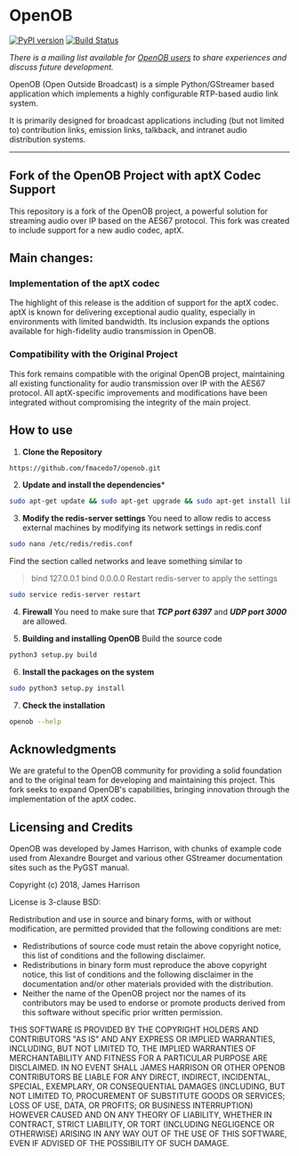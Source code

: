 # OpenOB
[![PyPI version](https://badge.fury.io/py/OpenOB.png)](http://badge.fury.io/py/OpenOB) [![Build Status](https://travis-ci.com/JamesHarrison/openob.svg?branch=master)](https://travis-ci.com/JamesHarrison/openob)

*There is a mailing list available for [OpenOB users](http://lists.talkunafraid.co.uk/listinfo/openob-users) to share experiences and discuss future development.*

OpenOB (Open Outside Broadcast) is a simple Python/GStreamer based application which implements a highly configurable RTP-based audio link system.

It is primarily designed for broadcast applications including (but not limited to) contribution links, emission links, talkback, and intranet audio distribution systems.
__________________________________________________________

## Fork of the OpenOB Project with aptX Codec Support

This repository is a fork of the OpenOB project, a powerful solution for streaming audio over IP based on the AES67 protocol. This fork was created to include support for a new audio codec, aptX.

## Main changes:

### Implementation of the aptX codec
The highlight of this release is the addition of support for the aptX codec. aptX is known for delivering exceptional audio quality, especially in environments with limited bandwidth. Its inclusion expands the options available for high-fidelity audio transmission in OpenOB.

### Compatibility with the Original Project
This fork remains compatible with the original OpenOB project, maintaining all existing functionality for audio transmission over IP with the AES67 protocol. All aptX-specific improvements and modifications have been integrated without compromising the integrity of the main project.

## How to use

1. **Clone the Repository**
```bash
https://github.com/fmacedo7/openob.git
```
2. **Update and install the dependencies***
```bash
sudo apt-get update && sudo apt-get upgrade && sudo apt-get install libgstreamer1.0-dev libgstreamer-plugins-base1.0-dev libgstreamer-plugins-bad1.0-dev gstreamer1.0-plugins-base gstreamer1.0-plugins-good gstreamer1.0-plugins-bad gstreamer1. 0-plugins-ugly gstreamer1.0-libav gstreamer1.0-tools gstreamer1.0-x gstreamer1.0-alsa gstreamer1.0-gl gstreamer1.0-gtk3 gstreamer1.0-qt5 gstreamer1.0-pulseaudio python3-gst-1.0 gir1.2-glib-2.0 gir1.2-gtk-3.0 python3-setuptools redis-server -y
```
3. **Modify the redis-server settings**
You need to allow redis to access external machines by modifying its network settings in redis.conf
```bash
sudo nano /etc/redis/redis.conf
```
Find the section called networks and leave something similar to
>bind 127.0.0.1
>bind 0.0.0.0
Restart redis-server to apply the settings
```bash
sudo service redis-server restart
```
4. **Firewall**
You need to make sure that ***TCP port 6397*** and ***UDP port 3000*** are allowed.

5. **Building and installing OpenOB**
Build the source code
```bash
python3 setup.py build
```
6. **Install the packages on the system**
```bash
sudo python3 setup.py install
```
7. **Check the installation**
```bash
openob --help
```
## Acknowledgments
We are grateful to the OpenOB community for providing a solid foundation and to the original team for developing and maintaining this project. This fork seeks to expand OpenOB's capabilities, bringing innovation through the implementation of the aptX codec.

## Licensing and Credits

OpenOB was developed by James Harrison, with chunks of example code used from Alexandre Bourget and various other GStreamer documentation sites such as the PyGST manual.

Copyright (c) 2018, James Harrison

License is 3-clause BSD:

Redistribution and use in source and binary forms, with or without modification, are permitted provided that the following  conditions are met:

* Redistributions of source code must retain the above copyright notice, this list of conditions and the following disclaimer.
* Redistributions in binary form must reproduce the above copyright notice, this list of conditions and the following disclaimer in the documentation and/or other materials provided with the distribution.
* Neither the name of the OpenOB project nor the names of its contributors may be used to endorse or promote products derived from this software without specific prior written permission.

THIS SOFTWARE IS PROVIDED BY THE COPYRIGHT HOLDERS AND CONTRIBUTORS "AS IS" AND ANY EXPRESS OR IMPLIED WARRANTIES, INCLUDING, BUT NOT LIMITED TO, THE IMPLIED WARRANTIES OF MERCHANTABILITY AND FITNESS FOR A PARTICULAR PURPOSE ARE DISCLAIMED. IN NO EVENT SHALL JAMES HARRISON OR OTHER OPENOB CONTRIBUTORS BE LIABLE FOR ANY DIRECT, INDIRECT, INCIDENTAL, SPECIAL, EXEMPLARY, OR CONSEQUENTIAL DAMAGES (INCLUDING, BUT NOT LIMITED TO, PROCUREMENT OF SUBSTITUTE GOODS OR SERVICES; LOSS OF USE, DATA, OR PROFITS; OR BUSINESS INTERRUPTION) HOWEVER CAUSED AND ON ANY THEORY OF LIABILITY, WHETHER IN CONTRACT, STRICT LIABILITY, OR TORT (INCLUDING NEGLIGENCE OR OTHERWISE) ARISING IN ANY WAY OUT OF THE USE OF THIS SOFTWARE, EVEN IF ADVISED OF THE POSSIBILITY OF SUCH DAMAGE.
